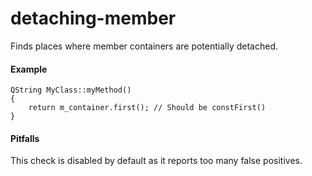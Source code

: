 # detaching-member

Finds places where member containers are potentially detached.

#### Example

    QString MyClass::myMethod()
    {
        return m_container.first(); // Should be constFirst()
    }

#### Pitfalls
This check is disabled by default as it reports too many false positives.
